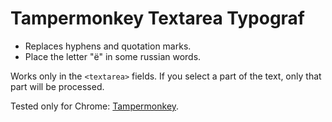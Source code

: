 # Tampermonkey Textarea Typograf

+ Replaces hyphens and quotation marks.
+ Place the letter "ё" in some russian words.

Works only in the `<textarea>` fields. 
If you select a part of the text, only that part will be processed.

Tested only for Chrome: [Tampermonkey](https://chrome.google.com/webstore/detail/tampermonkey/dhdgffkkebhmkfjojejmpbldmpobfkfo?hl=en).
